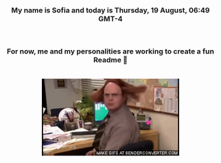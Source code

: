 


<div align="center">
<h3 >My name is Sofia and today is Thursday, 19 August, 06:49 GMT-4</h3><br>
<h3 >For now, me and my personalities are working to create a fun Readme 👋
</h3><br>
<img src='img/dwight.gif' alt='working...'/>
</div>
